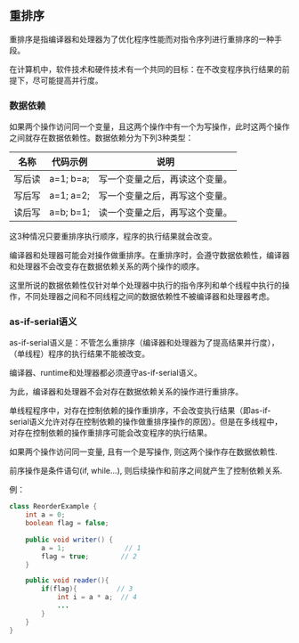 ## 重排序

重排序是指编译器和处理器为了优化程序性能而对指令序列进行重排序的一种手段。

在计算机中，软件技术和硬件技术有一个共同的目标：在不改变程序执行结果的前提下，尽可能提高并行度。

### 数据依赖

如果两个操作访问同一个变量，且这两个操作中有一个为写操作，此时这两个操作之间就存在数据依赖性。数据依赖分为下列3种类型：

| 名称 | 代码示例 | 说明 |
| --- | --- | --- |
| 写后读 | a=1; b=a; | 写一个变量之后，再读这个变量。 | 
| 写后写 | a=1; a=2; | 写一个变量之后，再写这个变量。 |
| 读后写 | a=b; b=1; | 读一个变量之后，再写这个变量。 |

这3种情况只要重排序执行顺序，程序的执行结果就会改变。

编译器和处理器可能会对操作做重排序。在重排序时，会遵守数据依赖性，编译器和处理器不会改变存在数据依赖关系的两个操作的顺序。

这里所说的数据依赖性仅针对单个处理器中执行的指令序列和单个线程中执行的操作，不同处理器之间和不同线程之间的数据依赖性不被编译器和处理器考虑。

### as-if-serial语义

as-if-serial语义是：不管怎么重排序（编译器和处理器为了提高结果并行度），（单线程）程序的执行结果不能被改变。

编译器、runtime和处理器都必须遵守as-if-serial语义。

为此，编译器和处理器不会对存在数据依赖关系的操作进行重排序。

单线程程序中，对存在控制依赖的操作重排序，不会改变执行结果（即as-if-serial语义允许对存在控制依赖的操作做重排序操作的原因）。但是在多线程中，对存在控制依赖的操作重排序可能会改变程序的执行结果。

如果两个操作访问同一变量, 且有一个是写操作, 则这两个操作存在数据依赖性.

前序操作是条件语句(if, while...), 则后续操作和前序之间就产生了控制依赖关系.

例：
```java
class ReorderExample {
    int a = 0;
    boolean flag = false;
    
    public void writer() {
        a = 1;               // 1
        flag = true;        // 2
    }

    public void reader(){
        if(flag){          // 3  
            int i = a * a;  // 4
            ...
        }
    }
}
```
